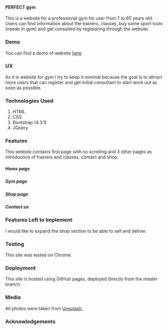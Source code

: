 #### PERFECT gym

This is a website for a professional gym for user from 7 to 85 years old. Users can find information about the trainers, classes, buy some sport tools (neede in gym) and
get consulted by registaring through the website.


### Demo
You can find a demo of website [here](https://github.com/meghdadyazdi/UCFD-Milestone).

### UX
As it is website for gym I try to keep it minimal because the goal is to attract more users that can register and get initial consultant to start work out as 
soon as possible.


### Technologies Used
1. HTML
2. CSS
3. Bootstrap (4.3.1)
4. JQuery

### Features
This website contains first page with no scrolling and 3 other pages as introduction of trainers and classes, contact and shop. 

##### Home page
##### Gym page
##### Shop page
##### Contact us


### Features Left to Implement
I would like to expand the shop section to be able to sell and deliver.

### Testing
This site was tested on Chrome.

### Deployment
This site is hosted using GitHub pages, deployed directly from the master branch. 
### Media
All photos were taken from [Unsplash](https://unsplash.com/), 

### Acknowledgements
